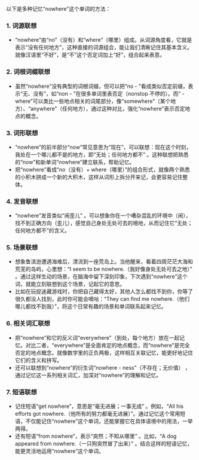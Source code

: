 以下是多种记忆“nowhere”这个单词的方法：

### 1. 词源联想
 - “nowhere”由“no”（没有）和“where”（哪里）组成。从词源角度看，它就是表示“没有任何地方”，这种直接的词源组合，能让我们清晰记住其基本含义。就像汉语里“不好”，是“不”这个否定词加上“好”，组合起来表意。
 
### 2. 词根词缀联想
 - 虽然“nowhere”没有典型的词根词缀，但可以把“no - ”看成类似否定前缀，表示“无、没有”，如“non - ”在很多单词里表否定（nonstop 不停的）。而“ - where”可以类比一些地点相关的词尾部分，像“somewhere”（某个地方）、“anywhere”（任何地方），通过这种对比，强化“nowhere”表示否定地点的概念。
 
### 3. 词形联想
 - “nowhere”的前半部分“now”常见意思为“现在”，可以联想：现在这个时刻，我处在一个哪儿都不是的地方，即“无处；任何地方都不” 。这种联想把熟悉的“now”和新单词“nowhere”建立联系，帮助记忆。
 - 把“nowhere”看成“no（没有）+ where（哪里）”的组合形式，就像两个熟悉的小积木拼成一个新的大积木，这样从词形上拆分开来记，会更容易记住整体。
 
### 4. 发音联想
 - “nowhere”发音类似“闹歪儿” 。可以想象你在一个嘈杂混乱的环境中（闹），找不到正确方向（歪儿），感觉自己身处无处可去的境地，从而记住它“无处；任何地方都不”的含义。
 
### 5. 场景联想
 - 想象鲁滨逊遭遇海难后，漂流到一座荒岛上。当他醒来，看着四周茫茫大海和荒芜的岛屿，心里想：“I seem to be nowhere.（我好像身处无处可去之地）” 。通过这样生动的场景，在脑海中留下深刻印象，下次遇到“nowhere”这个词，就能立刻联想到这个场景，记起它的意思。
 - 比如在玩捉迷藏游戏时，你把自己藏得太好，其他人怎么都找不到你，你等了很久都没人找到，此时你可能会嘀咕：“They can find me nowhere.（他们哪儿都找不到我）”，将这个日常有趣的场景和单词联系起来记忆。
 
### 6. 相关词汇联想
 - 把“nowhere”和它的反义词“everywhere”（到处，每个地方）放在一起记忆。对比二者，“everywhere”是全面肯定的地点概念，而“nowhere”是完全否定的地点概念。就像数学里的正负两极，这样相互关联记忆，能更好地记住它们的含义和拼写。
 - 还可以联想到“nowhere”的衍生词“nowhere - ness”（不存在；无价值） ，通过记忆这一系列相关词汇，加深对“nowhere”的理解和记忆。
 
### 7. 短语联想
 - 记住短语“get nowhere”，意思是“毫无进展；一事无成” 。例如，“All his efforts got nowhere.（他所有的努力都毫无进展）”。通过记忆这个常用短语，不仅能记住“nowhere”这个单词，还能掌握它在具体语境中的用法，一举两得。 
 - 还有短语“from nowhere”，表示“突然；不知从哪里” 。比如，“A dog appeared from nowhere.（一只狗突然冒了出来）” 。结合这样的短语记忆，能更灵活地运用“nowhere”这个单词。 